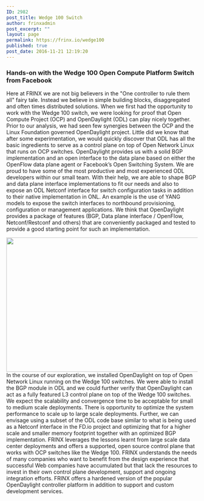 ```yaml
---
ID: 2982
post_title: Wedge 100 Switch
author: frinxadmin
post_excerpt: ""
layout: page
permalink: https://frinx.io/wedge100
published: true
post_date: 2016-11-21 12:19:20
---
```

### Hands-on with the Wedge 100 Open Compute Platform Switch from Facebook

Here at FRINX we are not big believers in the "One controller to rule them all" fairy tale. Instead we believe in simple building blocks, disaggregated and often times distributed solutions. When we first had the opportunity to work with the Wedge 100 switch, we were looking for proof that Open Compute Project (OCP) and OpenDaylight (ODL) can play nicely together. Prior to our analysis, we had seen few synergies between the OCP and the Linux Foundation governed OpenDaylight project. Little did we know that after some experimentation, we would quickly discover that ODL has all the basic ingredients to serve as a control plane on top of Open Network Linux that runs on OCP switches. OpenDaylight provides us with a solid BGP implementation and an open interface to the data plane based on either the OpenFlow data plane agent or Facebook’s Open Switching System. We are proud to have some of the most productive and most experienced ODL developers within our small team. With their help, we are able to shape BGP and data plane interface implementations to fit our needs and also to expose an ODL Netconf interface for switch configuration tasks in addition to their native implementation in ONL. An example is the use of YANG models to expose the switch interfaces to northbound provisioning, configuration or management applications. We think that OpenDaylight provides a package of features (BGP, Data plane interface / OpenFlow, Netconf/Restconf and others) that are conveniently packaged and tested to provide a good starting point for such an implementation.

<img class="aligncenter wp-image-2376" src="https://frinx.io/wp-content/uploads/2016/10/Picture1-1-e1476787096709.png" alt="" width="550" height="354" /> In the course of our exploration, we installed OpenDaylight on top of Open Network Linux running on the Wedge 100 switches. We were able to install the BGP module in ODL and we could further verify that OpenDaylight can act as a fully featured L3 control plane on top of the Wedge 100 switches. We expect the scalability and convergence time to be acceptable for small to medium scale deployments. There is opportunity to optimize the system performance to scale up to large scale deployments. Further, we can envisage using a subset of the ODL code base similar to what is being used as a Netconf interface in the FD.io project and optimizing that for a higher scale and smaller memory footprint together with an optimized BGP implementation. FRINX leverages the lessons learnt from large scale data center deployments and offers a supported, open source control plane that works with OCP switches like the Wedge 100. FRINX understands the needs of many companies who want to benefit from the design experience that successful Web companies have accumulated but that lack the resources to invest in their own control plane development, support and ongoing integration efforts. FRINX offers a hardened version of the popular OpenDaylight controller platform in addition to support and custom development services.